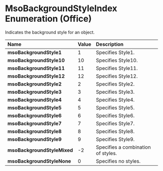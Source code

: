 
# MsoBackgroundStyleIndex Enumeration (Office)

Indicates the background style for an object.



|**Name**|**Value**|**Description**|
|:-----|:-----|:-----|
| **msoBackgroundStyle1**|1|Specifies Style1.|
| **msoBackgroundStyle10**|10|Specifies Style10.|
| **msoBackgroundStyle11**|11|Specifies Style11.|
| **msoBackgroundStyle12**|12|Specifies Style12.|
| **msoBackgroundStyle2**|2|Specifies Style2.|
| **msoBackgroundStyle3**|3|Specifies Style3.|
| **msoBackgroundStyle4**|4|Specifies Style4.|
| **msoBackgroundStyle5**|5|Specifies Style5.|
| **msoBackgroundStyle6**|6|Specifies Style6.|
| **msoBackgroundStyle7**|7|Specifies Style7.|
| **msoBackgroundStyle8**|8|Specifies Style8.|
| **msoBackgroundStyle9**|9|Specifies Style9.|
| **msoBackgroundStyleMixed**|-2|Specifies a combination of styles.|
| **msoBackgroundStyleNone**|0|Specifies no styles.|

